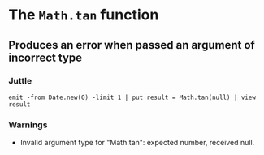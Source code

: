 The `Math.tan` function
=======================

Produces an error when passed an argument of incorrect type
-----------------------------------------------------------

### Juttle

    emit -from Date.new(0) -limit 1 | put result = Math.tan(null) | view result

### Warnings

  * Invalid argument type for "Math.tan": expected number, received null.
